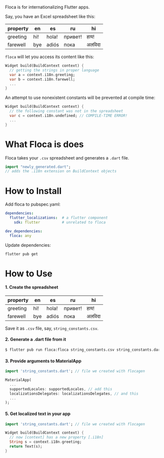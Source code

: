 Floca is for internationalizing Flutter apps.

Say, you have an Excel spreadsheet like this:

| property | en     | es      | ru      | hi  |
|----------|--------|---------|---------|-----|
| greeting | hi!    | hola!   | привет! | हाय! |
| farewell | bye    | adiós   | пока    |अलविदा|

`floca` will let you access its content like this:

``` dart
Widget build(BuildContext context) {
  // getting the strings in proper language
  var a = context.i18n.greeting;
  var b = context.i18n.farewell;
  ...
}  
```

An attempt to use nonexistent constants will be prevented at compile time:

``` dart
Widget build(BuildContext context) {
  // the following constant was not in the spreadsheet 
  var c = context.i18n.undefined; // COMPILE-TIME ERROR!
  ...
}  
```

# What Floca is does

Floca takes your `.csv` spreadsheet and generates a `.dart` file.
```dart
import "newly_generated.dart";
// adds the .i18n extension on BuildContext objects
```


# How to Install

Add floca to pubspec.yaml: 

``` yaml
dependencies:
  flutter_localizations:  # a flutter component  
    sdk: flutter          # unrelated to floca

dev_dependencies:
  floca: any
```

Update dependencies:

``` bash
flutter pub get
```




# How to Use

#### 1. Create the spreadsheet

| property | en     | es      | ru      | hi  |
|----------|--------|---------|---------|-----|
| greeting | hi!    | hola!   | привет! | हाय! |
| farewell | bye    | adiós   | пока    |अलविदा|

Save it as `.csv` file, say, `string_constants.csv`.

#### 2. Generate a .dart file from it

```bash
$ flutter pub run floca:floca string_constants.csv string_constants.dart
```

#### 3. Provide arguments to MaterialApp

```dart
import 'string_constants.dart'; // file we created with flocagen

MaterialApp(
  ...
  supportedLocales: supportedLocales, // add this
  localizationsDelegates: localizationsDelegates, // and this
  ...
);
```

#### 5. Get localized text in your app

```dart
import 'string_constants.dart'; // file we created with flocagen

Widget build(BuildContext context) {
  // now [context] has a new property [.i18n]  
  String s = context.i18n.greeting;
  return Text(s); 
}
```
